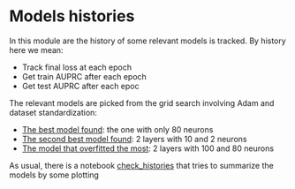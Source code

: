 # Models histories
In this module are the history of some relevant models is tracked. By history here we mean:
* Track final loss at each epoch
* Get train AUPRC after each epoch
* Get test AUPRC after each epoc

The relevant models are picked from the grid search involving Adam and dataset standardization:
* [The best model found](https://github.com/alessio-cuzzocrea/tesi/blob/master/experiments/exploring_architecture_and_optimizers/models_histories/MLP_scaler_adam_80_history.ipynb): the one with only 80 neurons 
* [The second best model found](https://github.com/alessio-cuzzocrea/tesi/blob/master/experiments/exploring_architecture_and_optimizers/models_histories/MLP_scaler_adam_10-2.ipynb): 2 layers with 10 and 2 neurons
* [The model that overfitted the most](https://github.com/alessio-cuzzocrea/tesi/blob/master/experiments/exploring_architecture_and_optimizers/models_histories/MLP_scaler_adam_100-80.ipynb): 2 layers with 100 and 80 neurons


As usual, there is a notebook [check_histories](https://github.com/alessio-cuzzocrea/tesi/blob/master/experiments/exploring_architecture_and_optimizers/models_histories/check_histories.ipynb) that tries to summarize the models by some plotting